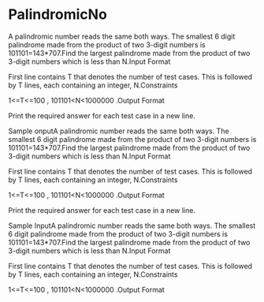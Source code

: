 # PalindromicNo
A palindromic number reads the same both ways. The smallest 6 digit palindrome made from the product of two 3-digit numbers is 101101=143*707.Find the largest palindrome made from the product of two 3-digit numbers which is less than N.Input Format

First line contains T that denotes the number of test cases. This is followed by T  lines, each containing an integer, N.Constraints

1<=T<=100     ,    101101<N<1000000 .Output Format

Print the required answer for each test case in a new line.

Sample onputA palindromic number reads the same both ways. The smallest 6 digit palindrome made from the product of two 3-digit numbers is 101101=143*707.Find the largest palindrome made from the product of two 3-digit numbers which is less than N.Input Format

First line contains T that denotes the number of test cases. This is followed by T  lines, each containing an integer, N.Constraints

1<=T<=100     ,    101101<N<1000000 .Output Format

Print the required answer for each test case in a new line.

Sample InputA palindromic number reads the same both ways. The smallest 6 digit palindrome made from the product of two 3-digit numbers is 101101=143*707.Find the largest palindrome made from the product of two 3-digit numbers which is less than N.Input Format

First line contains T that denotes the number of test cases. This is followed by T  lines, each containing an integer, N.Constraints

1<=T<=100     ,    101101<N<1000000 .Output Format
